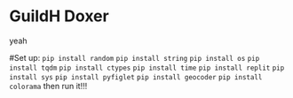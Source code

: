 # GuildH Doxer
yeah

#Set up:
`pip install random`
`pip install string`
`pip install os`
`pip install tqdm`
`pip install ctypes`
`pip install time`
`pip install replit`
`pip install sys`
`pip install pyfiglet`
`pip install geocoder`
`pip install colorama`
then run it!!!
